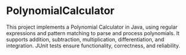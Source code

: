 # PolynomialCalculator
This project implements a Polynomial Calculator in Java, using regular expressions and pattern matching to parse and process polynomials. It supports addition, subtraction, multiplication, differentiation, and integration. JUnit tests ensure functionality, correctness, and reliability.
